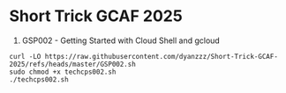 # Short Trick GCAF 2025

 1. GSP002 - Getting Started with Cloud Shell and gcloud
```
curl -LO https://raw.githubusercontent.com/dyanzzz/Short-Trick-GCAF-2025/refs/heads/master/GSP002.sh
sudo chmod +x techcps002.sh
./techcps002.sh
```
